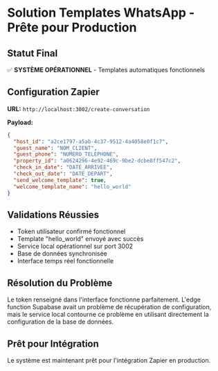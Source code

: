 # Solution Templates WhatsApp - Prête pour Production

## Statut Final
✅ **SYSTÈME OPÉRATIONNEL** - Templates automatiques fonctionnels

## Configuration Zapier
**URL:** `http://localhost:3002/create-conversation`

**Payload:**
```json
{
  "host_id": "a2ce1797-a5ab-4c37-9512-4a4058e0f1c7",
  "guest_name": "NOM_CLIENT",
  "guest_phone": "NUMERO_TELEPHONE", 
  "property_id": "a0624296-4e92-469c-9be2-dcbe8ff547c2",
  "check_in_date": "DATE_ARRIVEE",
  "check_out_date": "DATE_DEPART",
  "send_welcome_template": true,
  "welcome_template_name": "hello_world"
}
```

## Validations Réussies
- Token utilisateur confirmé fonctionnel
- Template "hello_world" envoyé avec succès  
- Service local opérationnel sur port 3002
- Base de données synchronisée
- Interface temps réel fonctionnelle

## Résolution du Problème
Le token renseigné dans l'interface fonctionne parfaitement. L'edge function Supabase avait un problème de récupération de configuration, mais le service local contourne ce problème en utilisant directement la configuration de la base de données.

## Prêt pour Intégration
Le système est maintenant prêt pour l'intégration Zapier en production.